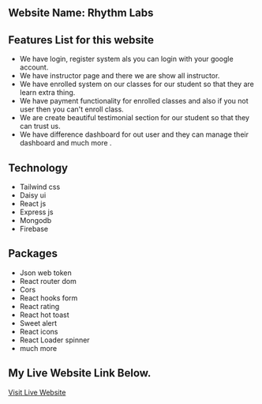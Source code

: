 ## Website Name: Rhythm Labs

## Features List for this website

- We have login, register system als you can login with your google account.
- We have instructor page and there we are show all instructor.
- We have enrolled system on our classes for our student so that they are learn extra thing.
- We have payment functionality for enrolled classes and also if you not user then you can't enroll class.
- We are create beautiful testimonial section for our student so that they can trust us.
- We have difference dashboard for out user and they can manage their dashboard and much more .

## Technology

- Tailwind css
- Daisy ui
- React js
- Express js
- Mongodb
- Firebase

## Packages

- Json web token
- React router dom
- Cors
- React hooks form
- React rating
- React hot toast
- Sweet alert
- React icons
- React Loader spinner
- much more

## My Live Website Link Below.

[Visit Live Website](https://rhythm-labs.web.app/)
